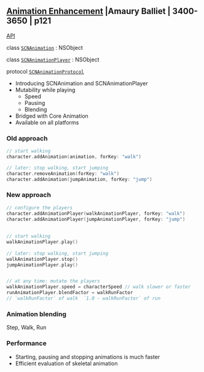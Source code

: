 ## [Animation Enhancement](2017-604-3-animation-improvements.md) |Amaury Balliet | 3400-3650 | p121

[API](https://developer.apple.com/documentation/scenekit/animation)



class [`SCNAnimation`](https://developer.apple.com/documentation/scenekit/scnanimation) : NSObject

class [`SCNAnimationPlayer`](https://developer.apple.com/documentation/scenekit/scnanimationplayer) : NSObject

protocol [`SCNAnimationProtocol`](https://developer.apple.com/documentation/scenekit/scnanimationprotocol)


- Introducing SCNAnimation and SCNAnimationPlayer
- Mutability while playing
  - Speed
  - Pausing
  - Blending
- Bridged with Core Animation
- Available on all platforms



### Old approach


```swift
// start walking
character.addAnimation(animation, forKey: "walk")

// later: stop walking, start jumping
character.removeAnimation(forKey: "walk")
character.addAnimation(jumpAnimation, forKey: "jump")
```


### New approach

```swift
// configure the players
character.addAnimationPlayer(walkAnimationPlayer, forKey: "walk")
character.addAnimationPlayer(jumpAnimationPlayer, forKey: "jump")
 
 
// start walking
walkAnimationPlayer.play()
 
// later: stop walking, start jumping
walkAnimationPlayer.stop()
jumpAnimationPlayer.play()


// at any time: mutate the players
walkAnimationPlayer.speed = characterSpeed // walk slower or faster
runAnimationPlayer.blendFactor = walkRunFactor
// `walkRunFactor` of walk  `1.0 - walkRunFactor` of run

```


### Animation blending

Step, Walk, Run

### Performance


- Starting, pausing and stopping animations is much faster
- Efficient evaluation of skeletal animation



